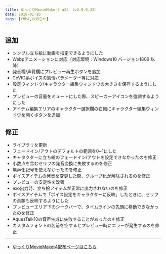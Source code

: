 ```yaml
---
title: ゆっくりMovieMaker4 α33 （v3.9.9.33）
date: 2019-01-16
tags: [YMM4,お知らせ]
---
```

## 追加
- シンプル立ち絵に動画を指定できるようにした
- Webpアニメーションに対応（対応環境：Windows10 バージョン1809 以降）
- 発音欄/声質欄にプレビュー再生ボタンを追加
- CeVIO系ボイスの感情パラメーター等に対応
- 設定ウィンドウ/キャラクター編集ウィンドウの大きさを保存するようにした
- プレビューの音量をミュートにした際、スピーカーアイコンを強調するようにした
- アイテム編集エリアのキャラクター選択欄の右側にキャラクター編集ウィンドウを開くボタンを追加
## 修正
- ライブラリを更新
- フェードイン/アウトのデフォルトの範囲を0~1にした
- キャタクターに立ち絵のフェードイン/アウトを設定できなかったのを修正
- 小数点を含むセリフの発音変換に失敗するのを修正
- 無声化記号を使えなかったのを修正
- ボイスアイテムの発音を変更した際、グループ化が解除されるのを修正
- プレビューの安定性を改善
- exo出力時、立ち絵アイテムが正常に出力されないのを修正
- ボイスアイテムで「ボイス設定をキャラクターに反映」したときに、セリフの余韻も反映するようにした
- プレビューエリア下のシークバーで、タイムラインの先頭に移動できなかったのを修正
- AquesTalk10の音声生成に失敗することがあったのを修正
- カスタムフォントの名前を空するとプレビュー時にエラーが発生するのを修正

---

- [ゆっくりMovieMaker4配布ページはこちら](../index.md)